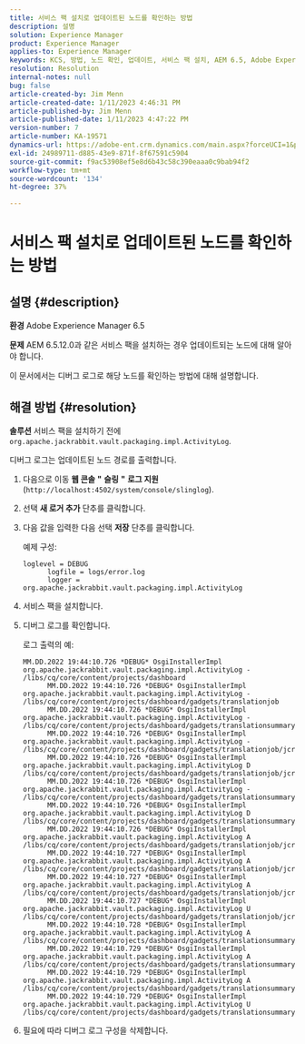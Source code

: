 ```yaml
---
title: 서비스 팩 설치로 업데이트된 노드를 확인하는 방법
description: 설명
solution: Experience Manager
product: Experience Manager
applies-to: Experience Manager
keywords: KCS, 방법, 노드 확인, 업데이트, 서비스 팩 설치, AEM 6.5, Adobe Experience Manager
resolution: Resolution
internal-notes: null
bug: false
article-created-by: Jim Menn
article-created-date: 1/11/2023 4:46:31 PM
article-published-by: Jim Menn
article-published-date: 1/11/2023 4:47:22 PM
version-number: 7
article-number: KA-19571
dynamics-url: https://adobe-ent.crm.dynamics.com/main.aspx?forceUCI=1&pagetype=entityrecord&etn=knowledgearticle&id=b3dafc7c-cf91-ed11-aad1-6045bd006b4b
exl-id: 24989711-d885-43e9-871f-8f67591c5904
source-git-commit: f9ac53908ef5e8d6b43c58c390eaaa0c9bab94f2
workflow-type: tm+mt
source-wordcount: '134'
ht-degree: 37%

---
```


# 서비스 팩 설치로 업데이트된 노드를 확인하는 방법

## 설명 {#description}


<b>환경</b>
Adobe Experience Manager 6.5

<b>문제</b>
AEM 6.5.12.0과 같은 서비스 팩을 설치하는 경우 업데이트되는 노드에 대해 알아야 합니다.

이 문서에서는 디버그 로그로 해당 노드를 확인하는 방법에 대해 설명합니다.


## 해결 방법 {#resolution}


<b>솔루션</b>
서비스 팩을 설치하기 전에 `org.apache.jackrabbit.vault.packaging.impl.ActivityLog`.

디버그 로그는 업데이트된 노드 경로를 출력합니다.

1. 다음으로 이동 <b>웹 콘솔</b> <b>&quot;</b> <b>슬링</b> <b>&quot;</b> <b>로그 지원</b> (`http://localhost:4502/system/console/slinglog`).
2. 선택 <b>새 로거 추가</b> 단추를 클릭합니다.
3. 다음 값을 입력한 다음 선택 <b>저장</b> 단추를 클릭합니다.



   예제 구성:


   ```
   loglevel = DEBUG
         logfile = logs/error.log
         logger = org.apache.jackrabbit.vault.packaging.impl.ActivityLog
   ```

4. 서비스 팩을 설치합니다.
5. 디버그 로그를 확인합니다.



   로그 출력의 예:


   ```
   MM.DD.2022 19:44:10.726 *DEBUG* OsgiInstallerImpl org.apache.jackrabbit.vault.packaging.impl.ActivityLog - /libs/cq/core/content/projects/dashboard
         MM.DD.2022 19:44:10.726 *DEBUG* OsgiInstallerImpl org.apache.jackrabbit.vault.packaging.impl.ActivityLog - /libs/cq/core/content/projects/dashboard/gadgets/translationjob
         MM.DD.2022 19:44:10.726 *DEBUG* OsgiInstallerImpl org.apache.jackrabbit.vault.packaging.impl.ActivityLog - /libs/cq/core/content/projects/dashboard/gadgets/translationsummary
         MM.DD.2022 19:44:10.726 *DEBUG* OsgiInstallerImpl org.apache.jackrabbit.vault.packaging.impl.ActivityLog - /libs/cq/core/content/projects/dashboard/gadgets/translationjob/jcr:content
         MM.DD.2022 19:44:10.726 *DEBUG* OsgiInstallerImpl org.apache.jackrabbit.vault.packaging.impl.ActivityLog D /libs/cq/core/content/projects/dashboard/gadgets/translationjob/jcr:content/image
         MM.DD.2022 19:44:10.726 *DEBUG* OsgiInstallerImpl org.apache.jackrabbit.vault.packaging.impl.ActivityLog - /libs/cq/core/content/projects/dashboard/gadgets/translationsummary/jcr:content
         MM.DD.2022 19:44:10.726 *DEBUG* OsgiInstallerImpl org.apache.jackrabbit.vault.packaging.impl.ActivityLog D /libs/cq/core/content/projects/dashboard/gadgets/translationsummary/jcr:content/image
         MM.DD.2022 19:44:10.726 *DEBUG* OsgiInstallerImpl org.apache.jackrabbit.vault.packaging.impl.ActivityLog A /libs/cq/core/content/projects/dashboard/gadgets/translationjob/jcr:content/image
         MM.DD.2022 19:44:10.727 *DEBUG* OsgiInstallerImpl org.apache.jackrabbit.vault.packaging.impl.ActivityLog A /libs/cq/core/content/projects/dashboard/gadgets/translationjob/jcr:content/image/file
         MM.DD.2022 19:44:10.727 *DEBUG* OsgiInstallerImpl org.apache.jackrabbit.vault.packaging.impl.ActivityLog A /libs/cq/core/content/projects/dashboard/gadgets/translationjob/jcr:content/image/file/jcr:content
         MM.DD.2022 19:44:10.727 *DEBUG* OsgiInstallerImpl org.apache.jackrabbit.vault.packaging.impl.ActivityLog U /libs/cq/core/content/projects/dashboard/gadgets/translationjob/jcr:content/image/file/jcr:content/jcr:data
         MM.DD.2022 19:44:10.728 *DEBUG* OsgiInstallerImpl org.apache.jackrabbit.vault.packaging.impl.ActivityLog A /libs/cq/core/content/projects/dashboard/gadgets/translationsummary/jcr:content/image
         MM.DD.2022 19:44:10.729 *DEBUG* OsgiInstallerImpl org.apache.jackrabbit.vault.packaging.impl.ActivityLog A /libs/cq/core/content/projects/dashboard/gadgets/translationsummary/jcr:content/image/file
         MM.DD.2022 19:44:10.729 *DEBUG* OsgiInstallerImpl org.apache.jackrabbit.vault.packaging.impl.ActivityLog A /libs/cq/core/content/projects/dashboard/gadgets/translationsummary/jcr:content/image/file/jcr:content
         MM.DD.2022 19:44:10.729 *DEBUG* OsgiInstallerImpl org.apache.jackrabbit.vault.packaging.impl.ActivityLog U /libs/cq/core/content/projects/dashboard/gadgets/translationsummary/jcr:content/image/file/jcr:content/jcr:data
   ```

6. 필요에 따라 디버그 로그 구성을 삭제합니다.
